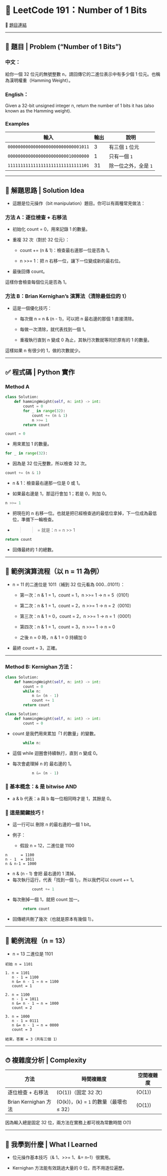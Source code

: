 # 📘 LeetCode 191：Number of 1 Bits
🔗 [題目連結](https://leetcode.com/problems/number-of-1-bits/)


---

## 🧮 題目 | Problem (“Number of 1 Bits”)

### 中文：
給你一個 32 位元的無號整數 n，請回傳它的二進位表示中有多少個 1 位元。也稱為漢明權重（Hamming Weight）。

### English：
Given a 32-bit unsigned integer n, return the number of 1 bits it has (also known as the Hamming weight). 

### Examples
| 輸入                                 | 輸出 | 說明                         |
| ---------------------------------- | -- | -------------------------- |
| `00000000000000000000000000001011` | 3  | 有三個 `1` 位元    |
| `00000000000000000000000010000000` | 1  | 只有一個 `1`      |
| `11111111111111111111111111111101` | 31 | 除一位之外，全是 `1`  |

---

## 🧠 解題思路 | Solution Idea

- 這題是位元操作（bit manipulation）題目。你可以有兩種常見做法：

### 方法 A：逐位檢查 + 右移法

- 初始化 count = 0，用來記錄 1 的數量。

- 重複 32 次（對於 32 位元）：

    - count += (n & 1)：檢查最右邊那一位是否為 1。

    - n >>= 1：把 n 右移一位，讓下一位變成新的最右位。

- 最後回傳 count。

這樣你會檢查每個位元是否為 1。

### 方法 B：Brian Kernighan’s 演算法（清除最低位的 1）

- 這是一個優化技巧：

    - 每次做 n = n & (n - 1)，可以把 n 最右邊的那個 1 直接清除。

    - 每做一次清除，就代表找到一個 1。

    - 重複執行直到 n 變成 0 為止，其執行次數就等同於原有的 1 的數量。

這樣如果 n 有很少的 1，做的次數就少。

---

## ✅ 程式碼 | Python 實作

### Method A

```python
class Solution:
    def hammingWeight(self, n: int) -> int:
        count = 0
        for _ in range(32):
            count += (n & 1)
            n >>= 1
        return count
```
```python
count = 0
```
- 用來累加 1 的數量。

```python
for _ in range(32):
```
- 因為是 32 位元整數，所以檢查 32 次。

```python
count += (n & 1)
```
- n & 1：檢查最右邊那一位是 0 或 1。

- 如果最右邊是 1，那這行會加 1；若是 0，則加 0。

```python
n >>= 1
```
- 把現在的 n 右移一位。也就是把已經檢查過的最低位拿掉，下一位成為最低位，準備下一輪檢查。

- >>= 就是：n = n >> 1


```python
return count
```
- 回傳最終的 1 的總數。

---

## 🧪 範例演算流程（以 n = 11 為例）
- n = 11 的二進位是 1011（補到 32 位元看為 000...01011）：

    - 第一次：n & 1 = 1，count = 1，n >>= 1 → n = 5（0101）

    - 第二次：n & 1 = 1，count = 2，n >>= 1 → n = 2（0010）

    - 第三次：n & 1 = 0，count = 2，n >>= 1 → n = 1（0001）

    - 第四次：n & 1 = 1，count = 3，n >>= 1 → n = 0

    - 之後 n = 0 時，n & 1 = 0 持續加 0

- 最終 count = 3，正確。

---

### Method B: Kernighan 方法：
```python
class Solution:
    def hammingWeight(self, n: int) -> int:
        count = 0
        while n:
            n &= (n - 1)
            count += 1
        return count
```
```python
class Solution:
    def hammingWeight(self, n: int) -> int:
        count = 0
```
- count 是我們用來累加「1 的數量」的變數。
```python
        while n:
```
- 這個 while 迴圈會持續執行，直到 n 變成 0。

- 每次會處理掉 n 的 最右邊的 1。

```python
            n &= (n - 1)
```
### 🧩 基本概念：& 是 bitwise AND

- a & b 代表：a 與 b 每一位相同時才是 1，其餘是 0。

### 🔧 這是關鍵技巧！
- 這一行可以 刪除 n 的最右邊的一個 1 bit。

- 例子：
    - 假設 n = 12，二進位是 1100

```text
n      = 1100
n - 1  = 1011
n & n-1 = 1000
```
- n & (n - 1) 會把 最右邊的 1 清掉。
- 每次執行這行，代表「找到一個 1」，所以我們可以 count += 1。

```python
            count += 1
```
- 每次刪掉一個 1，就把 count 加一。

```python
        return count
```
- 回傳總共刪了幾次（也就是原本有幾個 1）。

---

## 🧪 範例流程（n = 13）
- n = 13 二進位是 1101

```text
初始 n = 1101

1. n = 1101
   n - 1 = 1100
   n &= n - 1 → n = 1100
   count = 1

2. n = 1100
   n - 1 = 1011
   n &= n - 1 → n = 1000
   count = 2

3. n = 1000
   n - 1 = 0111
   n &= n - 1 → n = 0000
   count = 3

結束，答案 = 3（共有三個 1）
```

---

## ⏱ 複雜度分析 | Complexity
| 方法                 | 時間複雜度                          | 空間複雜度  |
| ------------------ | ------------------------------ | ------ |
| 逐位檢查 + 右移法         | (O(1))（固定 32 次）                | (O(1)) |
| Brian Kernighan 方法 | (O(k))，(k) = `1` 的數量（最壞也 ≤ 32） | (O(1)) |

因為輸入總是固定 32 位，兩方法在實務上都可視為常數時間 O(1)

---

## 🧠 我學到什麼 | What I Learned

- 位元操作基本技巧（& 1、>>= 1、&= n–1）很實用。

- Kernighan 方法能有效跳過大量的 0 位，而不用逐位遍歷。